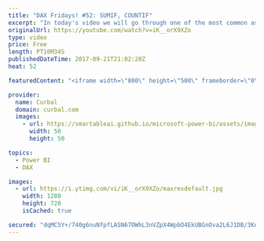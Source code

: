 ```yaml
---
title: "DAX Fridays! #52: SUMIF, COUNTIF"
excerpt: "In today's video we will go through one of the most common asked quesitons for DAX beginners: How do I calculate a SUMIF or COUNTIF in DAX?   PREVIOUS VIDEO:  https://www.youtube.com/watch?v=UMxeti9udMo NEXT VIDEO: https://youtu.be/53tOqKG3W7I  Sorry, no link available this time! Just download the data"
originalUrl: https://youtube.com/watch?v=iK__orX9XZo
type: video
price: Free
length: PT10M34S
publishedDateTime: 2017-09-21T21:02:20Z
heat: 52

featuredContent: "<iframe width=\"800\" height=\"500\" frameborder=\"0\" src=\"https://www.youtube.com/embed/iK__orX9XZo\" allow=\"accelerometer; autoplay; encrypted-media; gyroscope; picture-in-picture\" allowfullscreen></iframe>"

provider:
  name: Curbal
  domain: curbal.com
  images:
    - url: https://smartableai.github.io/microsoft-power-bi/assets/images/organizations/curbal.com-50x50.jpg
      width: 50
      height: 50

topics:
  - Power BI
  - DAX

images:
  - url: https://i.ytimg.com/vi/iK__orX9XZo/maxresdefault.jpg
    width: 1280
    height: 720
    isCached: true

secured: "dqMC5Y+/740g6nuNfpfLASN67OWhL3nVZpX4WpbO4EkUBGnOva2L6J1DB/3KqgYU5urSd6UrEaZkY8ij2gsk8C1Ou+SXzdf3HNIQdF//Y7aeLNL5XYzW5nRJqBSvTeATPV8DS3EDFCiWp6KsCVA8cC+JOc8+4F+fTuyVZF0h3xrlZV9phanlCEuLbhOYZNoSOv8pdnyDXj1yAn/aF9Pvho0wbRKJwRY3di43FU8eNlK2WqBswJ76bfg8LLKGCn7nOovhNHyHiILQmpllpsZX2snYrKVzrChvFyVe8Zw8fl8KYfsrorcOKtsa/uBliBCMKF33PESFj4fBA8bdD9//VnInbf4rJb9miFHCVW53lMu/vCqK8S9C0kHcTLGw87egnDp3wjkoLOLP/GBlSJ4mAEyTn9qp2uL/+loetd5qBgk=;rUerConr9+3jyhIYJZl/dQ=="
---
```


